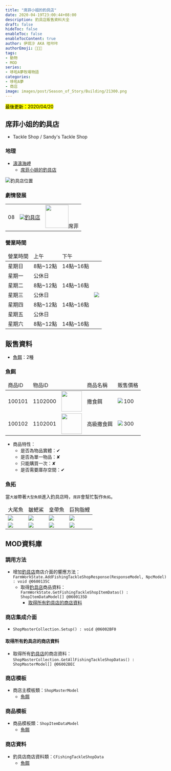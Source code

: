 ```yaml
---
title: "席菲小姐的釣具店"
date: 2020-04-19T23:00:44+08:00
description: 釣具店販售資料大全
draft: false
hideToc: false
enableToc: false
enableTocContent: true
author: 伊琉沙 AKA 哇咔咔
authorEmoji: 👩🏿‍🚀
tags: 
- 動物
- MOD
series:
- 哆啦A夢牧場物語
categories:
- 哆啦A夢
- 商店
image: images/post/Season_of_Story/Building/21300.png
---
```

<mark>最後更新：2020/04/20</mark>

## 席菲小姐的釣具店
+ Tackle Shop / Sandy's Tackle Shop

### 地理
+ [濤濤海岬](../doraemon-story-map-10900-zazan-cape)
    + [席菲小姐的釣具店](../doraemon-story-map-10900-zazan-cape/#席菲小姐的釣具店)

![釣具店位置](/images/post/Season_of_Story/Map/21300.png)

### 劇情發展
<table>
    <tr>
        <td>08</td>
        <td align="center"><a href="../doraemon-story-08"><img src= "/images/post/Season_of_Story/Sprite/icon_201140090.png">釣具店</a></td>
        <td align="center"><img width="72px" src= "/images/post/Season_of_Story/Sprite/icon_201041250.png">席菲</td>
    </tr>
</table>

### 營業時間
<table>
    <thead>
        <tr>
            <td>營業時間</td>
            <td>上午</td>
            <td>下午</td>
            <td></td>
        </tr>
    </thead>
    <tbody>
        <tr>
            <td>星期日</td>
            <td>8點~12點</td>
            <td>14點~16點</td>
            <td rowspan="10"><img src= "/images/post/Season_of_Story/Scene/21300-opening-time.png"></td>
        </tr>
        <tr>
            <td>星期一</td>
            <td colspan="2">公休日</td>
        </tr>
        <tr>
            <td>星期二</td>
            <td>8點~12點</td>
            <td>14點~16點</td>
        </tr>
        <tr>
            <td>星期三</td>
            <td colspan="2">公休日</td>
        </tr>        
        <tr>
            <td>星期四</td>
            <td>8點~12點</td>
            <td>14點~16點</td>
        </tr>
        <tr>
            <td>星期五</td>
            <td colspan="2">公休日</td>
        </tr>
        <tr>
            <td>星期六</td>
            <td>8點~12點</td>
            <td>14點~16點</td>
        </tr>
     </tbody>
</table>

## 販售資料
+ [魚餌](../doraemon-story-shop-21300-sandy-tackle-shop/#魚餌)：2種

### 魚餌
<table>
    <thead>
        <tr>
            <td>商品ID</td>
            <td>物品ID</td>
            <td></td>
            <td>商品名稱</td>
            <td>販售價格</td>
        </tr>
    </thead>
    <tbody>
        <tr>
            <td>100101</td>
            <td>1102000</td>
            <td><img width= "64px" src= "/images/post/Season_of_Story/Sprite/icon_1102000.png"></td>
            <td>撒食餌</td>
            <td><img align="left" src= "/images/post/Season_of_Story/Sprite/Icon_Money_01.png">100</td>
        </tr>
        <tr>
            <td>100102</td>
            <td>1102001</td>
            <td><img width= "64px" src= "/images/post/Season_of_Story/Sprite/icon_1102001.png"></td>
            <td>高級撒食餌</td>
            <td><img align="left" src= "/images/post/Season_of_Story/Sprite/Icon_Money_01.png">300</td>
        </tr>
    </tbody>
</table>

+ 商品特性：
    + 是否為物品實體：✔
    + 是否為單一物品：✘
    + 只能購買一次：✘
    + 是否需要庫存空間：✔

### 魚拓
當`大雄`帶著`大型魚類`進入釣具店時，`席菲`會幫忙製作`魚拓`。

<table>
    <thead>
        <tr>
            <td>大尾魚</td>
            <td>皺鰓鯊</td>
            <td>皇帶魚</td>
            <td>巨狗脂鯉</td>
        </tr>
    </thead>
    <tbody>
        <tr>
            <td><img src= "/images/post/Season_of_Story/Sprite/icon_5000190.png"></td>
            <td><img src= "/images/post/Season_of_Story/Sprite/icon_5000188.png"></td>
            <td><img src= "/images/post/Season_of_Story/Sprite/icon_5000187.png"></td>
            <td><img src= "/images/post/Season_of_Story/Sprite/icon_5000189.png"></td>
        </tr>
        <tr>
            <td><img src= "/images/post/Season_of_Story/Texture2D/tex_goods_21300.png"></td>
            <td><img src= "/images/post/Season_of_Story/Texture2D/tex_goods_21310.png"></td>
            <td><img src= "/images/post/Season_of_Story/Texture2D/tex_goods_21320.png"></td>
            <td><img src= "/images/post/Season_of_Story/Texture2D/tex_goods_21330.png"></td>
        </tr>
    </tbody>
</table>

## MOD資料庫
### 調用方法
+ 增加[釣具店](../doraemon-story-shop-21300-sandy-tackle-shop)商店介面的響應方法：<br>`FarmWorkState.AddFishingTackleShopResponse(ResponseModel, NpcModel) : void @0600135C`
    + 取得[釣具店](../doraemon-story-shop-21300-sandy-tackle-shop/#販售資料)商品資料：<br>`FarmWorkState.GetFishingTackleShopItemDatas() : ShopItemDataModel[] @0600135D`
        + [取得所有釣具店的商店資料](../doraemon-story-shop-21300-sandy-tackle-shop/#取得所有釣具店的商店資料)

### 商店集成介面
+ `ShopMasterCollection.Setup() : void @06002BF0`

#### 取得所有釣具店的商店資料
+ 取得所有[釣具店](../doraemon-story-shop-21300-sandy-tackle-shop/#販售資料)的商店資料：<br>`ShopMasterCollection.GetAllFishingTackleShopDatas() : ShopMasterModel[] @06002BEC`

### 商店模板
+ 商店主模板類：`ShopMasterModel`
    + [魚餌](../doraemon-story-shop-21300-sandy-tackle-shop/#魚餌)

### 商品模板
+ 商品模板類：`ShopItemDataModel`
    + [魚餌](../doraemon-story-shop-21300-sandy-tackle-shop/#魚餌)

### 商店資料
+ 釣具店商店資料類：`CFishingTackleShopData`
    + [魚餌](../doraemon-story-shop-21300-sandy-tackle-shop/#魚餌)